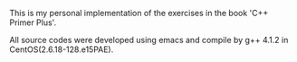 This is my personal implementation of the exercises in the book 'C++ Primer Plus'.


All source codes were developed using emacs and compile by g++ 4.1.2 in CentOS(2.6.18-128.e15PAE).